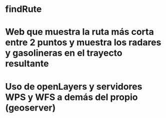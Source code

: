# findRute
# Web que muestra la ruta más corta entre 2 puntos y muestra los radares y gasolineras en el trayecto resultante
# Uso de openLayers y servidores WPS y WFS a demás del propio (geoserver)